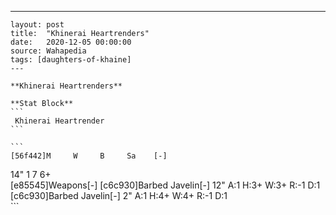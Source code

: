 ---
    layout: post
    title:  "Khinerai Heartrenders"
    date:   2020-12-05 00:00:00
    source: Wahapedia
    tags: [daughters-of-khaine]
    ---
    
    **Khinerai Heartrenders**
    
    **Stat Block**
    ```
     Khinerai Heartrender
    ```
    
    ```
    [56f442]M     W     B     Sa    [-]
14"   1     7     6+    
[e85545]Weapons[-]
[c6c930]Barbed Javelin[-]
12"    A:1    H:3+   W:3+   R:-1   D:1   
[c6c930]Barbed Javelin[-]
2"     A:1    H:4+   W:4+   R:-1   D:1   
    ```
    
    
    